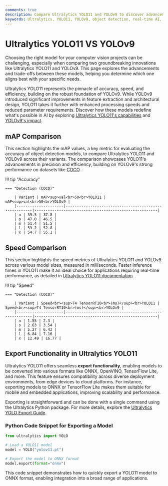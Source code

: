 ```yaml
---
comments: true
description: Compare Ultralytics YOLO11 and YOLOv9 to discover advancements in object detection, real-time AI, and edge AI. Explore how these cutting-edge computer vision models redefine accuracy, speed, and efficiency in diverse applications.
keywords: Ultralytics, YOLO11, YOLOv9, object detection, real-time AI, edge AI, computer vision, model comparison
---
```


# Ultralytics YOLO11 VS YOLOv9

Choosing the right model for your computer vision projects can be challenging, especially when comparing two groundbreaking innovations like Ultralytics YOLO11 and YOLOv9. This page explores the advancements and trade-offs between these models, helping you determine which one aligns best with your specific needs.

Ultralytics YOLO11 represents the pinnacle of accuracy, speed, and efficiency, building on the robust foundation of YOLOv9. While YOLOv9 introduced significant improvements in feature extraction and architectural design, YOLO11 takes it further with enhanced processing speeds and reduced parameter requirements. Discover how these models redefine what's possible in AI by exploring [Ultralytics YOLO11's capabilities](https://docs.ultralytics.com/models/yolo11/) and [YOLOv9's impact](https://www.youtube.com/watch?v=ZF7EAodHn1U&t=1s).

## mAP Comparison

This section highlights the mAP values, a key metric for evaluating the accuracy of object detection models, to compare Ultralytics YOLO11 and YOLOv9 across their variants. The comparison showcases YOLO11's advancements in precision and efficiency, building on YOLOv9's strong performance on datasets like [COCO](https://docs.ultralytics.com/datasets/detect/coco/).

!!! tip "Accuracy"

    === "Detection (COCO)"

    	| Variant | mAP<sup>val<br>50<br>YOLO11 | mAP<sup>val<br>50<br>YOLOv9 |
    	|---------------------|-------------------------------------------------------|-------------------------------------------------------|
    	| n | 39.5 | 37.8 |
    	| s | 47.0 | 46.5 |
    	| m | 51.4 | 51.5 |
    	| l | 53.2 | 52.8 |
    	| x | 54.7 | 55.1 |


## Speed Comparison

This section highlights the speed metrics of Ultralytics YOLO11 and YOLOv9 across various model sizes, measured in milliseconds. Faster inference times in YOLO11 make it an ideal choice for applications requiring real-time performance, as detailed in [Ultralytics YOLO11 documentation](https://docs.ultralytics.com/models/yolo11/).

!!! tip "Speed"

    === "Detection (COCO)"

    	| Variant | Speed<br><sup>T4 TensorRT10<br>(ms)</sup><br>YOLO11 | Speed<br><sup>T4 TensorRT10<br>(ms)</sup><br>YOLOv9 |
    	|---------------------|-------------------------------------------------------|-------------------------------------------------------|
    	| n | 1.55 | 2.3 |
    	| s | 2.63 | 3.54 |
    	| m | 5.27 | 6.43 |
    	| l | 6.84 | 7.16 |
    	| x | 12.49 | 16.77 |

## Export Functionality in Ultralytics YOLO11

Ultralytics YOLO11 offers seamless **export functionality**, enabling models to be converted into various formats like ONNX, OpenVINO, TensorFlow Lite, and more. This feature ensures compatibility across diverse deployment environments, from edge devices to cloud platforms. For instance, exporting models to ONNX or TensorFlow Lite makes them suitable for mobile and embedded applications, improving scalability and performance.

Exporting is straightforward and can be done with a single command using the Ultralytics Python package. For more details, explore the [Ultralytics YOLO Export Guide](https://docs.ultralytics.com/modes/export/).

### Python Code Snippet for Exporting a Model

```python
from ultralytics import YOLO

# Load a YOLO11 model
model = YOLO("yolov11.pt")

# Export the model to ONNX format
model.export(format="onnx")
```

This code snippet demonstrates how to quickly export a YOLO11 model to ONNX format, enabling integration into a broad range of applications.
